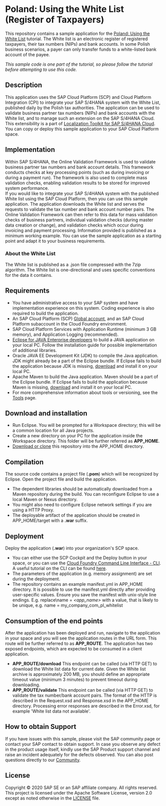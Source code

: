 # Poland: Using the White List (Register of Taxpayers)
This repository contains a sample application for the [Poland: Using the White List](https://blogs.sap.com/2020/04/16/poland-using-the-white-list/) tutorial.
The White list is an electronic register of registered taxpayers, their tax numbers (NIPs) and bank accounts.  In some Polish business scenarios, a payer can only transfer funds to a white-listed bank account of the payee.  

*This sample code is one part of the tutorial, so please follow the tutorial before attempting to use this code.*

## Description
This application uses the SAP Cloud Platform (SCP) and Cloud Platform Integration (CPI) to integrate your SAP S/4HANA system with the White List, published daily by the Polish tax authorities. The application can be used to validate business partner tax numbers (NIPs) and bank accounts with the White list, and to manage such an extension on the SAP S/4HANA Cloud. This extensibility is a part of [Localization Toolkit for SAP S/4HANA Cloud](https://community.sap.com/topics/localization-toolkit-s4hana-cloud).
You can copy or deploy this sample application to your SAP Cloud Platform space.   

## Implementation
Within SAP S/4HANA, the Online Validation Framework is used to validate business partner tax numbers and bank account details.  This framework conducts checks at key processing points (such as during invoicing or during a payment run). The framework is also used to complete mass validation checks, enabling validation results to be stored for improved system performance.  
If you would like to integrate your SAP S/4HANA system with the published White list using the SAP Cloud Platform, then you can use this sample application. The application downloads the White list and serves the requests to validate the tax number and bank account number pairs. The Online Validation Framework can then refer to this data for mass validation checks of business partners, individual validation checks (during master data creation or change), and validation checks which occur during invoicing and payment processing.
Information provided is published as a minimum working example.  You can use the sample application as a starting point and adapt it to your business requirements.
### About the White List
The White list is published as a .json file compressed with the 7zip algorithm. The White list is one-directional and uses specific conventions for the data it contains.

## Requirements
* You have administrative access to your SAP system and have implementation experience on this system. Coding experience is also required to build the application.
* An SAP Cloud Platform (SCP) [Global account](https://cloudplatform.sap.com/index.html), and an SAP Cloud Platform subaccount in the Cloud Foundry environment.
* SAP Cloud Platform Services with Application Runtime (minimum 3 GB memory), and Application Logging (recommended).
* [Eclipse for JAVA Enterprise developers](https://www.eclipse.org/downloads/packages/) to build a JAVA application on your local PC.  Follow the installation guide for possible implementation of additional libraries.
* Oracle JAVA EE Development Kit (JDK) to compile the Java application. JDK might already be a part of the Eclipse bundle. If Eclipse fails to build the application because JDK is missing, [download](https://www.oracle.com/java/technologies/javaee-8-sdk-downloads.html) and install it on your local PC.  
* Apache Maven to build the Java application. Maven should be a part of the Eclipse bundle. If Eclipse fails to build the application because Maven is missing, [download](https://maven.apache.org/download.cgi) and install it on your local PC.
* For more comprehensive information about tools or versioning, see the [Tools](https://tools.hana.ondemand.com/#cloud) page.

## Download and installation
* Run Eclipse. You will be prompted for a Workspace directory; this will be a common location for all Java projects.   
* Create a new directory on your PC for the application inside the Workspace directory. This folder will be further referred as **APP_HOME**.
* [Download or clone](https://help.github.com/en/github/creating-cloning-and-archiving-repositories/cloning-a-repository) this repository into the APP_HOME directory.  

## Compilation
The source code contains a project file (**.pom**) which will be recognized by Eclipse. 
Open the project file and build the application. 
* The dependent libraries should be automatically downloaded from a Maven repository during the build. You can reconfigure Eclipse to use a local Maven or Nexus directory. 
* You might also need to configure Eclipse network settings if you are using a HTTP Proxy. 
* The deployable artifact of the application should be created in APP_HOME/target with a **.war** suffix.  

## Deployment
Deploy the application (**.war**) into your organization's SCP space. 
* You can either use the SCP Cockpit and the Deploy button in your space, or you can use the [Cloud Foundry Command Line Interface - CLI](https://tools.hana.ondemand.com/#cloud). A useful tutorial on the CLI can be found [here](https://github.com/SAP-samples/hana-developer-cli-tool-example). 
* The parameters of the application (e.g. memory assignment) are set during the deployment. 
* The repository contains an example manifest.yml in APP_HOME directory. It is possible to use the manifest.yml directly after providing user-specific values.
Ensure you save the manifest with unix-style line endings. E.g. replace\name = _<app_name>_ with a value, that is likely to be unique, e.g. name = my_company_com_pl_whitelist
    
## Consumption of the end points
After the application has been deployed and run, navigate to the application in your space and you will see the application routes in the URL form. This route will be further referred to as **APP_ROUTE**.
The application has two exposed endpoints, which are expected to be consumed in a client application.  
* **APP_ROUTE/download**
This endpoint can be called (via HTTP GET) to download the White list data for current date.  Given the White list archive is approximately 200 MB, you should define an appropriate timeout value (minimum 3 minutes) to prevent timeout during downloading. 
* **APP_ROUTE/validate**
This endpoint can be called (via HTTP GET) to validate the tax number/bank account pairs. The format of the HTTP is described in the Request.xsd and Response.xsd in the APP_HOME directory.  Processing error responses are described in the Error.xsd, for example 'White list data not available'.

## How to obtain Support
If you have issues with this sample, please visit the SAP community page or contact your SAP contact to obtain support. 
In case you observe any defect in the product usage itself, kindly use the SAP Product support channel and raise an incident adequately for the defects observed. You can also post questions directly to our [Community](https://answers.sap.com/questions/ask.html?primaryTagId=9af4d745-1754-4882-b057-f8f904c0a5f8).

## License
Copyright © 2020 SAP SE or an SAP affiliate company. All rights reserved. This project is licensed under the Apache Software License, version 2.0 except as noted otherwise in the [LICENSE](LICENSE) file.
